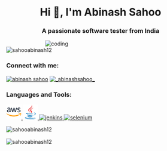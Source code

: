 <h1 align="center">Hi 👋, I'm Abinash Sahoo</h1>
<h3 align="center">A passionate software tester from India</h3>
<img align="right" alt="coding" width="400" src="https://encrypted-tbn0.gstatic.com/images?q=tbn:ANd9GcRkGmLuTMeQyalMy7ASQgpUQbCRKmj5IIod1s6pnuQtvg&usqp=CAU&ec=48665701">

<p align="left"> <img src="https://komarev.com/ghpvc/?username=sahooabinash12&label=Profile%20views&color=0e75b6&style=flat" alt="sahooabinash12" /> </p>

<h3 align="left">Connect with me:</h3>
<p align="left">
<a href="https://linkedin.com/in/abinash sahoo" target="blank"><img align="center" src="https://raw.githubusercontent.com/rahuldkjain/github-profile-readme-generator/master/src/images/icons/Social/linked-in-alt.svg" alt="abinash sahoo" height="30" width="40" /></a>
<a href="https://instagram.com/_abinashsahoo_" target="blank"><img align="center" src="https://raw.githubusercontent.com/rahuldkjain/github-profile-readme-generator/master/src/images/icons/Social/instagram.svg" alt="_abinashsahoo_" height="30" width="40" /></a>
</p>

<h3 align="left">Languages and Tools:</h3>
<p align="left"> <a href="https://aws.amazon.com" target="_blank" rel="noreferrer"> <img src="https://raw.githubusercontent.com/devicons/devicon/master/icons/amazonwebservices/amazonwebservices-original-wordmark.svg" alt="aws" width="40" height="40"/> </a> <a href="https://www.java.com" target="_blank" rel="noreferrer"> <img src="https://raw.githubusercontent.com/devicons/devicon/master/icons/java/java-original.svg" alt="java" width="40" height="40"/> </a> <a href="https://www.jenkins.io" target="_blank" rel="noreferrer"> <img src="https://www.vectorlogo.zone/logos/jenkins/jenkins-icon.svg" alt="jenkins" width="40" height="40"/> </a> <a href="https://www.selenium.dev" target="_blank" rel="noreferrer"> <img src="https://raw.githubusercontent.com/detain/svg-logos/780f25886640cef088af994181646db2f6b1a3f8/svg/selenium-logo.svg" alt="selenium" width="40" height="40"/> </a> </p>

<p><img align="center" src="https://github-readme-stats.vercel.app/api/top-langs?username=sahooabinash12&show_icons=true&locale=en&layout=compact" alt="sahooabinash12" /></p>

<p><img align="center" src="https://github-readme-streak-stats.herokuapp.com/?user=sahooabinash12&" alt="sahooabinash12" /></p>
